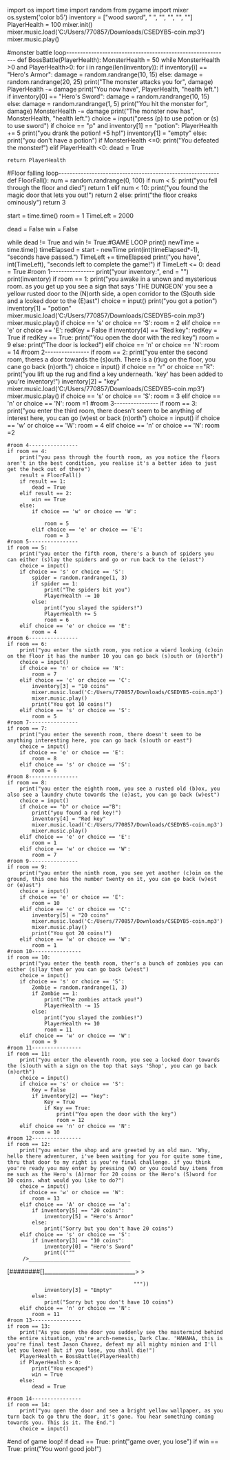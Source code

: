 import os
import time
import random
from pygame import mixer
os.system('color b5')
inventory = ["wood sword", " ", "", "", "", ""]
PlayerHealth = 100
mixer.init()
mixer.music.load('C:/Users/770857/Downloads/CSEDYB5-coin.mp3')
mixer.music.play()

#monster battle loop-----------------------------------------------------------
def BossBattle(PlayerHealth):
    MonsterHealth = 50
    while MonsterHealth >0 and PlayerHealth>0:
        for i in range(len(inventory)):
            if inventory[i] == "Hero's Armor":
                damage = random.randrange(10, 15)
            else:
                damage = random.randrange(20, 25)
        print("The monster attacks you for", damage)
        PlayerHealth -= damage
        print("You now have", PlayerHealth, "health left.")
        if inventory[0] == "Hero's Sword":
            damage = random.randrange(10, 15)
        else:
            damage = random.randrange(1, 5)
        print("You hit the monster for", damage)
        MonsterHealth -= damage
        print("The monster now has", MonsterHealth, "health left.")
        choice = input("press (p) to use potion or (s) to use sword")
        if choice == "p" and inventory[1] == "potion":
            PlayerHealth += 5
            print("you drank the potion! +5 hp!")
            inventory[1] = "empty"
        else:
            print("you don't have a potion")
    if MonsterHealth <=0:
        print("You defeated the monster!")
    elif PlayerHealth <0:
        dead = True
        
    return PlayerHealth
        
#Floor falling loop----------------------------------------------------------
def FloorFall():
    num = random.randrange(0, 100)
    if num < 5:
        print("you fell through the floor and died")
        return 1
    elif num < 10:
        print("you found the magic door that lets you out!")
        return 2
    else:
        print("the floor creaks ominously")
        return 3

start = time.time()
room = 1
TimeLeft = 2000

dead = False
win = False

while dead != True and win != True:#GAME LOOP
    print()
    newTime = time.time()
    timeElapsed = start - newTime
    print(int(timeElapsed*-1), "seconds have passed.")
    TimeLeft += timeElapsed
    print("you have", int(TimeLeft), "seconds left to complete the game!")
    if TimeLeft <= 0:
        dead = True
    #room 1----------------
    print("your inventory:", end = "")
    print(inventory)
    if room == 1:
        print("you awake in a unown and mysterious room. as you get up you see a sign that says 'THE DUNGEON' you see a yellow rusted door to the (N)orth side, a open corridor to the (S)outh side and a lcoked door to the (E)ast")
        choice = input()
        print("you got a potion")
        inventory[1] = "potion"
        mixer.music.load('C:/Users/770857/Downloads/CSEDYB5-coin.mp3')
        mixer.music.play()
        if choice == 's' or choice == 'S':
            room = 2
        elif choice == 'e' or choice == 'E':
            redKey = False
            if inventory[4] == "Red key":
                redKey = True
            if redKey == True:
                print("You open the door with the red key")
                room = 9
            else:
                print("The door is locked")
        elif choice == 'n' or choice == 'N':
            room = 14
    #room 2----------------
    if room == 2:
        print("you enter the second room, theres a door towards the (s)outh. There is a (r)ug on the floor, you cane go back (n)orth.")
        choice = input()
        if choice == "r" or choice =="R":
            print("you lift up the rug and find a key underneath. 'key' has been added to you're inventory!")
            inventory[2] = "key"
            mixer.music.load('C:/Users/770857/Downloads/CSEDYB5-coin.mp3')
            mixer.music.play()
        if choice == 's' or choice == 'S':
            room = 3
        elif choice == 'n' or choice == 'N':
            room =1
    #room 3----------------
    if room == 3:
        print("you enter the third room, there doesn't seem to be anything of interest here, you can go (w)est or back (n)orth")
        choice = input()
        if choice == 'w' or choice == 'W':
            room = 4
        elif choice == 'n' or choice == 'N':
            room =2
            
    #room 4----------------
    if room == 4:
        print("you pass through the fourth room, as you notice the floors aren't in the best condition, you realise it's a better idea to just get the heck out of there")
        result = FloorFall()
        if result == 1:
            dead = True
        elif result == 2:
            win == True    
        else:
            if choice == 'w' or choice == 'W':
            
                room = 5
            elif choice == 'e' or choice == 'E':
                room = 3
    #room 5----------------
    if room == 5:
        print("you enter the fifth room, there's a bunch of spiders you can either (s)lay the spiders and go or run back to the (e)ast")
        choice = input()
        if choice == 's' or choice == 'S':
            spider = random.randrange(1, 3)
            if spider == 1:
                print("The spiders bit you")
                PlayerHealth -= 10
            else:
                print("you slayed the spiders!")
                PlayerHealth += 5
                room = 6
        elif choice == 'e' or choice == 'E':
            room = 4
    #room 6----------------
    if room == 6:
        print("you enter the sixth room, you notice a wierd looking (c)oin on the floor it has the number 10 you can go back (s)outh or (n)orth")
        choice = input()
        if choice == 'n' or choice == 'N':
            room = 7
        elif choice == 'c' or choice == 'C':
            inventory[3] = "10 coins"
            mixer.music.load('C:/Users/770857/Downloads/CSEDYB5-coin.mp3')
            mixer.music.play()
            print("You got 10 coins!")
        elif choice == 's' or choice == 'S':
            room = 5
    #room 7----------------
    if room == 7:
        print("you enter the seventh room, there doesn't seem to be anything interesting here, you can go back (s)outh or east")
        choice = input()
        if choice == 'e' or choice == 'E':
            room = 8
        elif choice == 's' or choice == 'S':
            room = 6
    #room 8----------------
    if room == 8:
        print("you enter the eighth room, you see a rusted old (b)ox, you also see a laundry chute towards the (e)ast, you can go back (w)est")
        choice = input()
        if choice == "b" or choice =="B":
            print("you found a red key!")
            inventory[4] = "Red key"
            mixer.music.load('C:/Users/770857/Downloads/CSEDYB5-coin.mp3')
            mixer.music.play()
        elif choice == 'e' or choice == 'E':
            room = 1
        elif choice == 'w' or choice == 'W':
            room = 7
    #room 9----------------
    if room == 9:
        print("you enter the ninth room, you see yet another (c)oin on the ground, this one has the number twenty on it, you can go back (w)est or (e)ast")
        choice = input()
        if choice == 'e' or choice == 'E':
            room = 10
        elif choice == 'c' or choice == 'C':
            inventory[5] = "20 coins"
            mixer.music.load('C:/Users/770857/Downloads/CSEDYB5-coin.mp3')
            mixer.music.play()
            print("You got 20 coins!")
        elif choice == 'w' or choice == 'W':
            room = 1
    #room 10----------------
    if room == 10:
        print("you enter the tenth room, ther's a bunch of zombies you can either (s)lay them or you can go back (w)est")
        choice = input()
        if choice == 's' or choice == 'S':
            Zombie = random.randrange(1, 3)
            if Zombie == 1:
                print("The zombies attack you!")
                PlayerHealth -= 15
            else:
                print("you slayed the zombies!")
                PlayerHealth += 10
                room = 11
        elif choice == 'w' or choice == 'W':
            room = 9
    #room 11----------------
    if room == 11:
        print("you enter the eleventh room, you see a locked door towards the (s)outh with a sign on the top that says 'Shop', you can go back (n)orth")
        choice = input()
        if choice == 's' or choice == 'S':
            Key = False
            if inventory[2] == "key":
                Key = True
                if Key == True:
                    print("You open the door with the key")
                    room = 12
        elif choice == 'n' or choice == 'N':
            room = 10
    #room 12----------------
    if room == 12:
        print("you enter the shop and are greeted by an old man. 'Why, hello there adventurer, i've been waiting for you for quite some time, thru that door to my right is you're final challenge. if you think you're ready you may enter by pressing (W) or you could buy items from me such as the Hero's (A)rmor for 20 coins or the Hero's (S)word for 10 coins. what would you like to do?")
        choice = input()
        if choice == 'w' or choice == 'W':
            room = 13
        elif choice == 'A' or choice == 'a':
            if inventory[5] == "20 coins":
                inventory[5] = "Hero's Armor"
            else:
                print("Sorry but you don't have 20 coins")
        elif choice == 's' or choice == 'S':
            if inventory[3] == "10 coins":
                inventory[0] = "Hero's Sword"
                print(("""
         />_________________________________
[########[]_________________________________>
         \>
         
                                             """))
                inventory[3] = "Empty"
            else:
                print("Sorry but you don't have 10 coins")
        elif choice == 'n' or choice == 'N':
            room = 11
    #room 13----------------
    if room == 13:
        print("As you open the door you suddenly see the mastermind behind the entire situation, you're arch-nemesis, Dark Claw. 'HAHAHA, this is you're final test Jason Chavez, defeat my all mighty minion and I'll let you leave! But if you lose, you shall die!")
        PlayerHealth = BossBattle(PlayerHealth)
        if PlayerHealth > 0:
            print("You escaped")
            win = True
        else:
            dead = True
        
    #room 14----------------
    if room == 14:
        print("you open the door and see a bright yellow wallpaper, as you turn back to go thru the door, it's gone. You hear something coming towards you. This is it. The End.")
        choice = input()
#end of game loop!
if dead == True:
    print("game over, you lose")
if win == True:
    print("You won! good job!")
